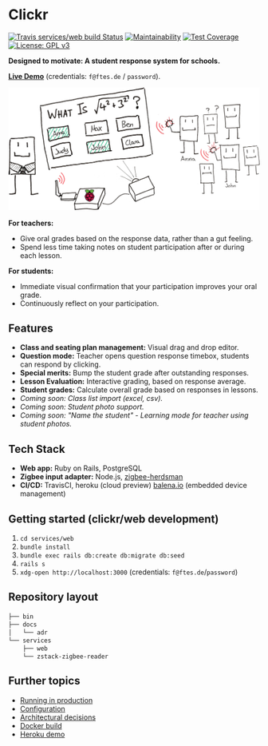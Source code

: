 # Clickr
[![Travis services/web build Status](https://travis-ci.com/ftes/clickr-rails.svg?branch=master)](https://travis-ci.com/ftes/clickr-rails)
[![Maintainability](https://api.codeclimate.com/v1/badges/2e8f539b798959baf7e9/maintainability)](https://codeclimate.com/github/ftes/clickr-rails/maintainability)
[![Test Coverage](https://api.codeclimate.com/v1/badges/2e8f539b798959baf7e9/test_coverage)](https://codeclimate.com/github/ftes/clickr-rails/test_coverage)
[![License: GPL v3](https://img.shields.io/badge/License-GPLv3-blue.svg)](https://www.gnu.org/licenses/gpl-3.0)

**Designed to motivate: A student response system for schools.**

[**Live Demo**](http://clickr.ftes.de) (credentials: `f@ftes.de` / `password`).

![Clickr Diagram](docs/images/diagram_small.png)

<!-- TODO Add intro screencast -->

**For teachers:**
- Give oral grades based on the response data, rather than a gut feeling.
- Spend less time taking notes on student participation after or during each lesson. 

**For students:**
- Immediate visual confirmation that your participation improves your oral grade.
- Continuously reflect on your participation.


## Features
<!-- TODO Link to screencasts/screenshots -->
- **Class and seating plan management:** Visual drag and drop editor.
- **Question mode:** Teacher opens question response timebox, students can respond by clicking.
- **Special merits:** Bump the student grade after outstanding responses.
- **Lesson Evaluation:** Interactive grading, based on response average.
- **Student grades:** Calculate overall grade based on responses in lessons.
- _Coming soon: Class list import (excel, csv)._
- _Coming soon: Student photo support._
- _Coming soon: "Name the student" - Learning mode for teacher using student photos._


## Tech Stack
- **Web app:** Ruby on Rails, PostgreSQL
- **Zigbee input adapter:** Node.js, [zigbee-herdsman](https://github.com/Koenkk/zigbee-herdsman)
- **CI/CD:** TravisCI, heroku (cloud preview) [balena.io](https://www.balena.io/) (embedded device management)


## Getting started (clickr/web development)
<!-- TODO Double check -->
1. `cd services/web`
2. `bundle install`
3. `bundle exec rails db:create db:migrate db:seed`
4. `rails s`
5. `xdg-open http://localhost:3000` (credentials: `f@ftes.de`/`password`)


## Repository layout
<!-- $ tree -L 2 --filelimit 20 -d -->
```
├── bin
├── docs
│   └── adr
└── services
    ├── web
    └── zstack-zigbee-reader
```


## Further topics
- [Running in production](./docs/running-in-production.md)
- [Configuration](./docs/configuration.md)
- [Architectural decisions](./docs/adr)
- [Docker build](./docs/docker-build.md)
- [Heroku demo](./docs/heroku.md)
